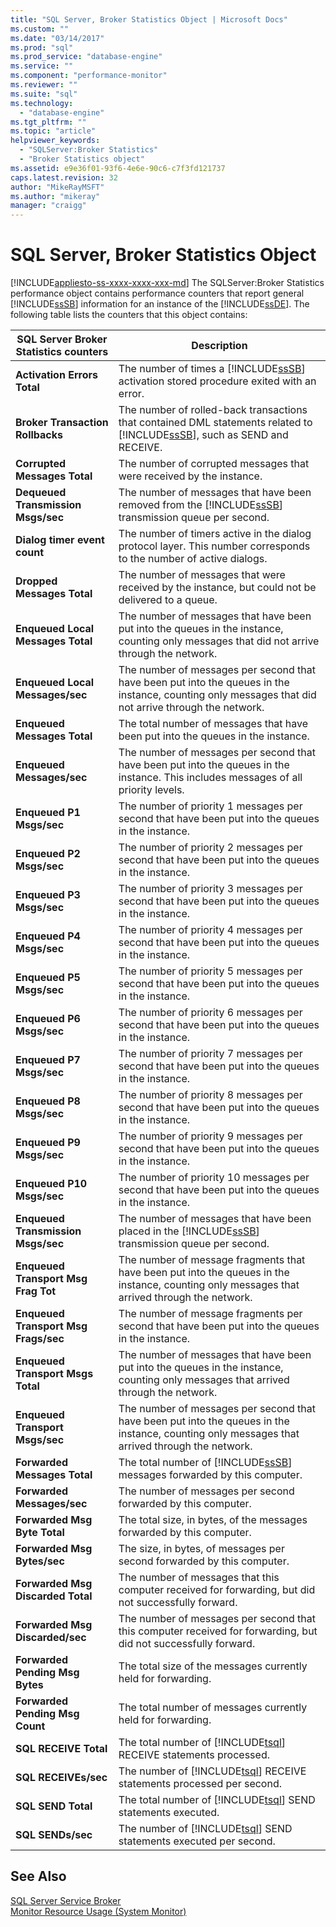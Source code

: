 ```yaml
---
title: "SQL Server, Broker Statistics Object | Microsoft Docs"
ms.custom: ""
ms.date: "03/14/2017"
ms.prod: "sql"
ms.prod_service: "database-engine"
ms.service: ""
ms.component: "performance-monitor"
ms.reviewer: ""
ms.suite: "sql"
ms.technology: 
  - "database-engine"
ms.tgt_pltfrm: ""
ms.topic: "article"
helpviewer_keywords: 
  - "SQLServer:Broker Statistics"
  - "Broker Statistics object"
ms.assetid: e9e36f01-93f6-4e6e-90c6-c7f3fd121737
caps.latest.revision: 32
author: "MikeRayMSFT"
ms.author: "mikeray"
manager: "craigg"
---
```

# SQL Server, Broker Statistics Object
[!INCLUDE[appliesto-ss-xxxx-xxxx-xxx-md](../../includes/appliesto-ss-xxxx-xxxx-xxx-md.md)]
  The SQLServer:Broker Statistics performance object contains performance counters that report general [!INCLUDE[ssSB](../../includes/sssb-md.md)] information for an instance of the [!INCLUDE[ssDE](../../includes/ssde-md.md)]. The following table lists the counters that this object contains:  
  
|SQL Server Broker Statistics counters|Description|  
|-------------------------------------------|-----------------|  
|**Activation Errors Total**|The number of times a [!INCLUDE[ssSB](../../includes/sssb-md.md)] activation stored procedure exited with an error.|  
|**Broker Transaction Rollbacks**|The number of rolled-back transactions that contained DML statements related to [!INCLUDE[ssSB](../../includes/sssb-md.md)], such as SEND and RECEIVE.|  
|**Corrupted Messages Total**|The number of corrupted messages that were received by the instance.|  
|**Dequeued Transmission Msgs/sec**|The number of messages that have been removed from the [!INCLUDE[ssSB](../../includes/sssb-md.md)] transmission queue per second.|  
|**Dialog timer event count**|The number of timers active in the dialog protocol layer. This number corresponds to the number of active dialogs.|  
|**Dropped Messages Total**|The number of messages that were received by the instance, but could not be delivered to a queue.|  
|**Enqueued Local Messages Total**|The number of messages that have been put into the queues in the instance, counting only messages that did not arrive through the network.|  
|**Enqueued Local Messages/sec**|The number of messages per second that have been put into the queues in the instance, counting only messages that did not arrive through the network.|  
|**Enqueued Messages Total**|The total number of messages that have been put into the queues in the instance.|  
|**Enqueued Messages/sec**|The number of messages per second that have been put into the queues in the instance. This includes messages of all priority levels.|  
|**Enqueued P1 Msgs/sec**|The number of priority 1 messages per second that have been put into the queues in the instance.|  
|**Enqueued P2 Msgs/sec**|The number of priority 2 messages per second that have been put into the queues in the instance.|  
|**Enqueued P3 Msgs/sec**|The number of priority 3 messages per second that have been put into the queues in the instance.|  
|**Enqueued P4 Msgs/sec**|The number of priority 4 messages per second that have been put into the queues in the instance.|  
|**Enqueued P5 Msgs/sec**|The number of priority 5 messages per second that have been put into the queues in the instance.|  
|**Enqueued P6 Msgs/sec**|The number of priority 6 messages per second that have been put into the queues in the instance.|  
|**Enqueued P7 Msgs/sec**|The number of priority 7 messages per second that have been put into the queues in the instance.|  
|**Enqueued P8 Msgs/sec**|The number of priority 8 messages per second that have been put into the queues in the instance.|  
|**Enqueued P9 Msgs/sec**|The number of priority 9 messages per second that have been put into the queues in the instance.|  
|**Enqueued P10 Msgs/sec**|The number of priority 10 messages per second that have been put into the queues in the instance.|  
|**Enqueued Transmission Msgs/sec**|The number of messages that have been placed in the [!INCLUDE[ssSB](../../includes/sssb-md.md)] transmission queue per second.|  
|**Enqueued Transport Msg Frag Tot**|The number of message fragments that have been put into the queues in the instance, counting only messages that arrived through the network.|  
|**Enqueued Transport Msg Frags/sec**|The number of message fragments per second that have been put into the queues in the instance.|  
|**Enqueued Transport Msgs Total**|The number of messages that have been put into the queues in the instance, counting only messages that arrived through the network.|  
|**Enqueued Transport Msgs/sec**|The number of messages per second that have been put into the queues in the instance, counting only messages that arrived through the network.|  
|**Forwarded Messages Total**|The total number of [!INCLUDE[ssSB](../../includes/sssb-md.md)] messages forwarded by this computer.|  
|**Forwarded Messages/sec**|The number of messages per second forwarded by this computer.|  
|**Forwarded Msg Byte Total**|The total size, in bytes, of the messages forwarded by this computer.|  
|**Forwarded Msg Bytes/sec**|The size, in bytes, of messages per second forwarded by this computer.|  
|**Forwarded Msg Discarded Total**|The number of messages that this computer received for forwarding, but did not successfully forward.|  
|**Forwarded Msg Discarded/sec**|The number of messages per second that this computer received for forwarding, but did not successfully forward.|  
|**Forwarded Pending Msg Bytes**|The total size of the messages currently held for forwarding.|  
|**Forwarded Pending Msg Count**|The total number of messages currently held for forwarding.|  
|**SQL RECEIVE Total**|The total number of [!INCLUDE[tsql](../../includes/tsql-md.md)] RECEIVE statements processed.|  
|**SQL RECEIVEs/sec**|The number of [!INCLUDE[tsql](../../includes/tsql-md.md)] RECEIVE statements processed per second.|  
|**SQL SEND Total**|The total number of [!INCLUDE[tsql](../../includes/tsql-md.md)] SEND statements executed.|  
|**SQL SENDs/sec**|The number of [!INCLUDE[tsql](../../includes/tsql-md.md)] SEND statements executed per second.|  
  
## See Also  
 [SQL Server Service Broker](../../database-engine/configure-windows/sql-server-service-broker.md)   
 [Monitor Resource Usage &#40;System Monitor&#41;](../../relational-databases/performance-monitor/monitor-resource-usage-system-monitor.md)  
  
  
